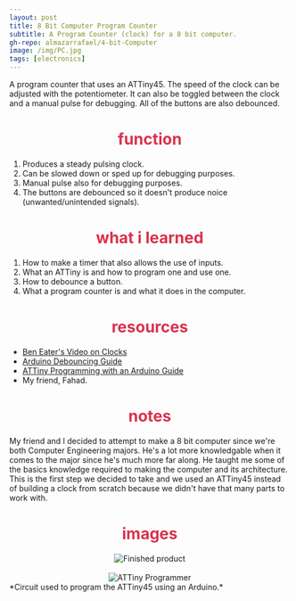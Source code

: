 ```yaml
---
layout: post
title: 8 Bit Computer Program Counter
subtitle: A Program Counter (clock) for a 8 bit computer.
gh-repo: almazarrafael/4-bit-Computer
image: /img/PC.jpg
tags: [electronics]
---
```

A program counter that uses an ATTiny45. The speed of the clock can be adjusted with the potentiometer. It can also be toggled between the clock and a manual pulse for debugging. All of the buttons are also debounced.

<h1> <center> <font color="#DB324D"> function  </font> </center> </h1>

1. Produces a steady pulsing clock.
2. Can be slowed down or sped up for debugging purposes.
3. Manual pulse also for debugging purposes.
4. The buttons are debounced so it doesn't produce noice (unwanted/unintended signals).

<h1> <center> <font color="#DB324D"> what i learned </font> </center> </h1>

1. How to make a timer that also allows the use of inputs.
2. What an ATTiny is and how to program one and use one.
3. How to debounce a button.
4. What a program counter is and what it does in the computer.

<h1> <center> <font color="#DB324D"> resources </font> </center> </h1>

- [Ben Eater's Video on Clocks](https://www.youtube.com/watch?v=SmQ5K7UQPMM&t=78s)
- [Arduino Debouncing Guide](https://www.arduino.cc/en/Tutorial/Debounce)
- [ATTiny Programming with an Arduino Guide](https://www.instructables.com/id/Program-an-ATtiny-with-Arduino/)
- My friend, Fahad.

<h1> <center> <font color="#DB324D"> notes </font> </center> </h1>

My friend and I decided to attempt to make a 8 bit computer since we're both Computer Engineering majors. He's a lot more knowledgable when it comes to the major since he's much more far along. He taught me some of the basics knowledge required to making the computer and its architecture. This is the first step we decided to take and we used an ATTiny45 instead of building a clock from scratch because we didn't have that many parts to work with.

<h1> <center> <font color="#DB324D"> images </font> </center> </h1>
<center>
<img src="https://cdn.discordapp.com/attachments/577007309461389312/585297080893833226/image0.jpg" alt="Finished product">
<br>
<br>
<img src="https://cdn.discordapp.com/attachments/577007309461389312/585297088888307722/image0.jpg" alt="ATTiny Programmer">
</center>
*Circuit used to program the ATTiny45 using an Arduino.*
